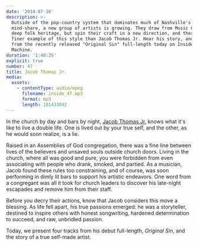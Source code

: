 ```yaml
---
date: '2014-07-16'
description: >-
  Outside of the pop-country system that dominates much of Nashville's
  mind-share, a new group of artists is growing. They draw from Music City's
  deep folk heritage, but spin their craft in a new direction, and there is no
  finer example of this style than Jacob Thomas Jr. Hear his story, and tracks
  from the recently released "Original Sin" full-length today on Inside the
  Machine.
duration: '1:40:35'
explicit: true
number: 47
title: Jacob Thomas Jr.
media:
  assets:
    - contentType: audio/mpeg
      filename: inside_47.mp3
      format: mp3
      length: 101433042
---
```

In the church by day and bars by night, [Jacob Thomas Jr.](http://jacobthomasjr.com) knows what it's like to live a double life. One is lived out by your true self, and the other, as he would soon realize, is a lie.

Raised in an Assemblies of God congregation, there was a fine line between lives of the believers and unsaved souls outside church doors. Living in the church, where all was good and pure, you were forbidden from even associating with people who drank, smoked, and partied. As a musician, Jacob found these rules too constraining, and of course, was soon performing in dimly lit bars to support his artistic endeavors. One word from a congregant was all it took for church leaders to discover his late-night escapades and remove him from their staff.

Before you decry their actions, know that Jacob considers this move a blessing. As life fell apart, his true passions emerged: he was a storyteller, destined to inspire others with honest songwriting, hardened determination to succeed, and raw, unbridled passion.

Today, we present four tracks from his debut full-length, *Original Sin*, and the story of a true self-made artist.
